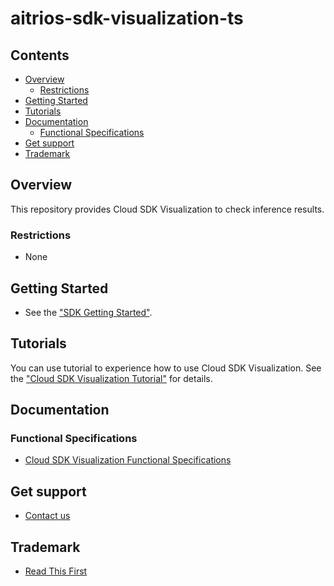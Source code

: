 ﻿# aitrios-sdk-visualization-ts
 
## Contents <!-- omit in toc -->
- [Overview](#overview)
  - [Restrictions](#restrictions)
- [Getting Started](#getting-started)
- [Tutorials](#tutorials)
- [Documentation](#documentation)
  - [Functional Specifications](#functional-specifications)
- [Get support](#get-support)
- [Trademark](#trademark)

## Overview
This repository provides Cloud SDK Visualization to check inference results.<br>

### Restrictions
- None

## Getting Started
- See the ["SDK Getting Started"]( https://developer.aitrios.sony-semicon.com/development-guides/get-started/setup-dev/).

## Tutorials
You can use tutorial to experience how to use Cloud SDK Visualization.
See the ["Cloud SDK Visualization Tutorial"](https://developer.aitrios.sony-semicon.com/development-guides/tutorials/cloud-sdk/) for details.

## Documentation
### Functional Specifications
- [Cloud SDK Visualization Functional Specifications](https://github.com/SonySemiconductorSolutions/aitrios-sdk-visualization-ts/blob/main/docs/development-docs/CloudSDK_FuncSpec_Visualization.pdf)

## Get support
- [Contact us](https://developer.aitrios.sony-semicon.com/contact-us/)

## Trademark
- [Read This First](https://developer.aitrios.sony-semicon.com/development-guides/documents/manuals/)


